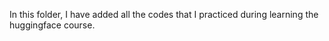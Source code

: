 In this folder, I have added all the codes that I practiced during learning the huggingface course.
